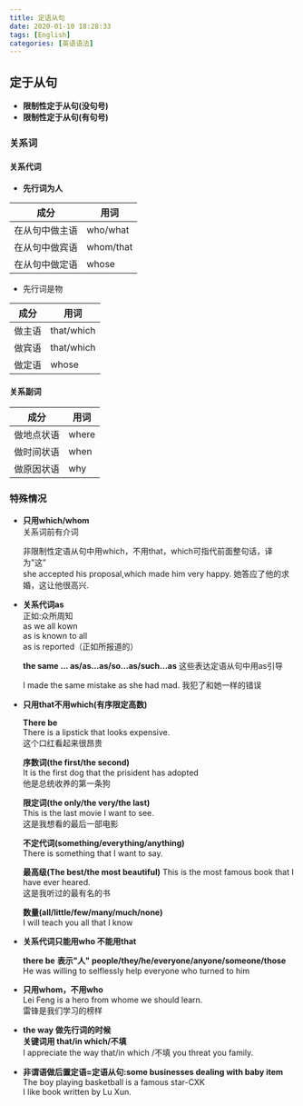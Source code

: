 ```yaml
---
title: 定语从句
date: 2020-01-10 18:28:33
tags: [English]
categories: [英语语法]
---
```

## 定于从句

+ **限制性定于从句(没句号)**
+ **限制性定于从句(有句号)** 

### 关系词

#### 关系代词

+ **先行词为人**

|成分 |用词|
|-|-|
|在从句中做主语 |who/what |
|在从句中做宾语 |whom/that |
|在从句中做定语 |whose |

+ 先行词是物  

|成分 | 用词|
|-|-|
|做主语|that/which|
|做宾语|that/which|
|做定语|whose|

#### 关系副词

|成分|用词|
|-|-|
|做地点状语|where|
|做时间状语|when|
|做原因状语|why|


### 特殊情况

+ **只用which/whom**  
关系词前有介词  

  非限制性定语从句中用which，不用that，which可指代前面整句话，译为"这"  
  she accepted his proposal,which made him very happy.
  她答应了他的求婚，这让他很高兴.
+ **关系代词as**   
  正如:众所周知  
  as we all kown  
  as is known to all  
  as is reported（正如所报道的）  

  **the same ... as/as...as/so...as/such...as** 这些表达定语从句中用as引导
  
  I made the same mistake as she had mad.
  我犯了和她一样的错误

+ **只用that不用which(有序限定高数)**    
  
  **There be**  
  There is a lipstick that looks expensive.  
  这个口红看起来很昂贵  
  
  **序数词(the first/the second)**   
  It is the first dog that the prisident has adopted  
  他是总统收养的第一条狗  

  **限定词(the only/the very/the last)**  
 	This is the last movie I want to see.  
  这是我想看的最后一部电影
  
  **不定代词(something/everything/anything)**   
  There is something that I want to say.  
  
  **最高级(The best/the most beautiful)** 
  This is the most famous book that I have ever heared.  
  这是我听过的最有名的书
 
  **数量(all/little/few/many/much/none)**  
  I will teach you all that I know
  
+ **关系代词只能用who 不能用that**   

  **there be** 
  **表示"人" people/they/he/everyone/anyone/someone/those** 
  He was willing to selflessly help everyone who turned to him  

+ **只用whom，不用who**  
  Lei Feng is a hero from whome we should learn.  
  雷锋是我们学习的榜样

+ **the way 做先行词的时候**   
  **关键词用 that/in which/不填**   
  I appreciate the way that/in which /不填 you threat you family.  
  

+ **非谓语做后置定语=定语从句:some businesses dealing  with baby item**  
The boy playing basketball is a famous star-CXK   
I like book written by Lu Xun.














